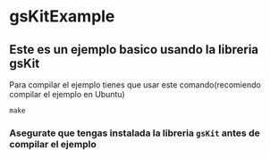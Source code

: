 # gsKitExample

## Este es un ejemplo basico usando la libreria gsKit

Para compilar el ejemplo tienes que usar este comando(recomiendo compilar el ejemplo en Ubuntu)

```
make
```

### Asegurate que tengas instalada la libreria `gsKit` antes de compilar el ejemplo
